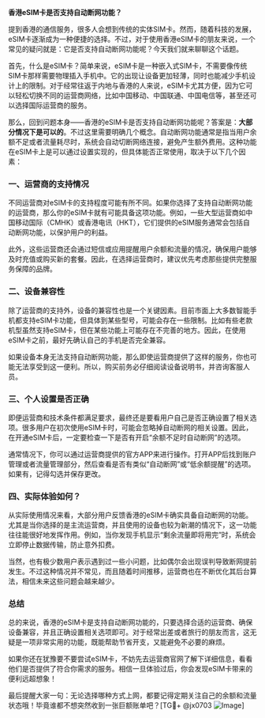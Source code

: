 **香港eSIM卡是否支持自动断网功能？**

提到香港的通信服务，很多人会想到传统的实体SIM卡。然而，随着科技的发展，eSIM卡逐渐成为一种便捷的选择。不过，对于使用香港eSIM卡的朋友来说，一个常见的疑问就是：它是否支持自动断网功能呢？今天我们就来聊聊这个话题。

首先，什么是eSIM卡？简单来说，eSIM卡是一种嵌入式SIM卡，不需要像传统SIM卡那样需要物理插入手机中。它的出现让设备更加轻薄，同时也能减少手机设计上的限制。对于经常往返于内地与香港的人来说，eSIM卡尤其方便，因为它可以轻松切换不同的运营商网络，比如中国移动、中国联通、中国电信等，甚至还可以选择国际运营商的服务。

那么，回到问题本身——香港的eSIM卡是否支持自动断网功能呢？答案是：**大部分情况下是可以的**。不过这里需要明确几个概念。自动断网功能通常是指当用户余额不足或者流量耗尽时，系统会自动切断网络连接，避免产生额外费用。这种功能在eSIM卡上是可以通过设置实现的，但具体能否正常使用，取决于以下几个因素：

### 一、运营商的支持情况

不同运营商对eSIM卡的支持程度可能有所不同。如果你选择了支持自动断网功能的运营商，那么你的eSIM卡就有可能具备这项功能。例如，一些大型运营商如中国移动国际（CMHK）或香港电讯（HKT），它们提供的eSIM服务通常会包括自动断网功能，以保护用户的利益。

此外，这些运营商还会通过短信或应用提醒用户余额和流量的情况，确保用户能够及时充值或购买新的套餐。因此，在选择运营商时，建议优先考虑那些提供完整服务保障的品牌。

### 二、设备兼容性

除了运营商的支持外，设备的兼容性也是一个关键因素。目前市面上大多数智能手机都支持eSIM卡功能，但具体到某些型号，可能会存在一些限制。比如有些老款机型虽然支持eSIM卡，但在某些功能上可能存在不完善的地方。因此，在使用eSIM卡之前，最好先确认自己的手机是否完全兼容。

如果设备本身无法支持自动断网功能，那么即使运营商提供了这样的服务，你也可能无法享受到这一便利。所以，购买前务必仔细阅读设备说明书，并咨询客服人员。

### 三、个人设置是否正确

即便运营商和技术条件都满足要求，最终还是要看用户自己是否正确设置了相关选项。很多用户在初次使用eSIM卡时，可能会忽略掉自动断网的相关设置。因此，在开通eSIM卡后，一定要检查一下是否有开启“余额不足时自动断网”的选项。

通常情况下，你可以通过运营商提供的官方APP来进行操作。打开APP后找到账户管理或者流量管理部分，然后查看是否有类似“自动断网”或“低余额提醒”的选项。如果有，记得勾选并保存更改。

### 四、实际体验如何？

从实际使用情况来看，大部分用户反馈香港的eSIM卡确实具备自动断网的功能。尤其是当你选择的是主流运营商，并且使用的设备也较为新潮的情况下，这一功能往往能很好地发挥作用。例如，当你发现手机显示“剩余流量即将用完”时，系统会立即停止数据传输，防止意外扣费。

当然，也有极少数用户表示遇到过一些小问题，比如偶尔会出现误判导致断网提前发生。不过这种情况并不常见，而且随着时间推移，运营商也在不断优化其后台算法，相信未来这些问题会越来越少。

### 总结

总的来说，香港的eSIM卡是支持自动断网功能的，只要选择合适的运营商、确保设备兼容，并且正确设置相关选项即可。对于经常出差或者旅行的朋友而言，这无疑是一项非常实用的功能，既能帮助节省开支，又能避免不必要的麻烦。

如果你还在犹豫要不要尝试eSIM卡，不妨先去运营商官网了解下详细信息，看看他们是否提供了符合你需求的服务。相信一旦体验过后，你会发现eSIM卡带来的便利远超想象！

最后提醒大家一句：无论选择哪种方式上网，都要记得定期关注自己的余额和流量状态哦！毕竟谁都不想突然收到一张巨额账单吧？[TG💪+ @jx0703 ![Image](https://github.com/user-attachments/assets/dbca1d08-cadb-493c-b0ec-ad6f7a83f270)]